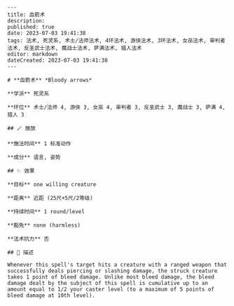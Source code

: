 
    ---
    title: 血箭术
    description: 
    published: true
    date: 2023-07-03 19:41:38
    tags: 法术, 死灵系, 术士/法师法术, 4环法术, 游侠法术, 3环法术, 女巫法术, 审判者法术, 反圣武士法术, 魔战士法术, 萨满法术, 猎人法术
    editor: markdown
    dateCreated: 2023-07-03 19:41:38
    ---

    # **血箭术** *Bloody arrows*

    **学派** 死灵系 

    **环位** 术士/法师 4, 游侠 3, 女巫 4, 审判者 3, 反圣武士 3, 魔战士 3, 萨满 4, 猎人 3

    ## 🪄 施放

    **施法时间** 1 标准动作

    **成分** 语言, 姿势

    ## ✨ 效果 

    **目标** one willing creature 

    **距离** 近距 (25尺+5尺/2等级)  

    **持续时间** 1 round/level 

    **豁免** none (harmless)

    **法术抗力** 否

    ## 📖 描述

    Whenever this spell's target hits a creature with a ranged weapon that successfully deals piercing or slashing damage, the struck creature takes 1 point of bleed damage. Unlike most bleed damage, the bleed damage dealt by the subject of this spell is cumulative up to an amount equal to 1/2 your caster level (to a maximum of 5 points of bleed damage at 10th level).
    